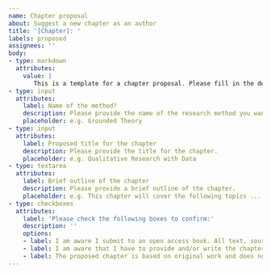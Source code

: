```yaml
---
name: Chapter proposal
about: Suggest a new chapter as an author
title: '[Chapter]: '
labels: proposed
assignees: ''
body: 
- type: markdown
  attributes:
    value: | 
       This is a template for a chapter proposal. Please fill in the details below.
- type: input
  attributes:
    label: Name of the method?
    description: Please provide the name of the research method you want to write about.
    placeholder: e.g. Grounded Theory
- type: input
  attributes:
    label: Proposed title for the chapter
    description: Please provide the title for the chapter.
    placeholder: e.g. Qualitative Research with Data
- type: textarea
  attributes:
    label: Brief outline of the chapter
    description: Please provide a brief outline of the chapter.
    placeholder: e.g. This chapter will cover the following topics ...
- type: checkboxes
  attributes:
    label: 'Please check the following boxes to confirm:'
    description: ''
    options:
    - label: I am aware I submit to an open access book. All text, sources, and data will become available in the public domain.
    - label: I am aware that I have to provide and/or write the chapter contents upon acceptance. 
    - label: The proposed chapter is based on original work and does not include content and material that is otherwise protected by copyright.
---
```

